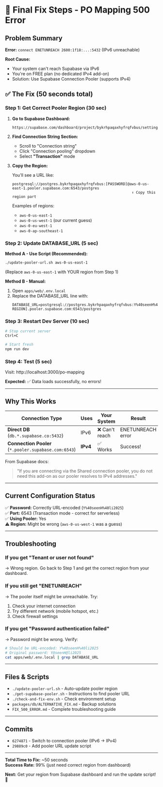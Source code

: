 # 🎯 Final Fix Steps - PO Mapping 500 Error

## Problem Summary

**Error:** `connect ENETUNREACH 2600:1f18:...:5432` (IPv6 unreachable)

**Root Cause:** 
- Your system can't reach Supabase via IPv6
- You're on FREE plan (no dedicated IPv4 add-on)
- Solution: Use Supabase Connection Pooler (supports IPv4)

## ✅ The Fix (50 seconds total)

### Step 1: Get Correct Pooler Region (30 sec)

1. **Go to Supabase Dashboard:**
   ```
   https://supabase.com/dashboard/project/bykrhpaqaxhyfrqfvbus/settings/database
   ```

2. **Find Connection String Section:**
   - Scroll to "Connection string"
   - Click "Connection pooling" dropdown
   - Select **"Transaction"** mode

3. **Copy the Region:**
   
   You'll see a URL like:
   ```
   postgresql://postgres.bykrhpaqaxhyfrqfvbus:[PASSWORD]@aws-0-us-east-1.pooler.supabase.com:6543/postgres
                                                          ↑ Copy this region part
   ```
   
   Examples of regions:
   - `aws-0-us-east-1`
   - `aws-0-us-west-1` (our current guess)
   - `aws-0-eu-west-1`
   - `aws-0-ap-southeast-1`

### Step 2: Update DATABASE_URL (5 sec)

**Method A - Use Script (Recommended):**
```bash
./update-pooler-url.sh aws-0-us-east-1
```
(Replace `aws-0-us-east-1` with YOUR region from Step 1)

**Method B - Manual:**
1. Open `apps/web/.env.local`
2. Replace the DATABASE_URL line with:
   ```
   DATABASE_URL=postgresql://postgres.bykrhpaqaxhyfrqfvbus:Y%40seenH%40li2025@[YOUR-REGION].pooler.supabase.com:6543/postgres
   ```

### Step 3: Restart Dev Server (10 sec)

```bash
# Stop current server
Ctrl+C

# Start fresh
npm run dev
```

### Step 4: Test (5 sec)

Visit: http://localhost:3000/po-mapping

**Expected:** ✅ Data loads successfully, no errors!

---

## Why This Works

| Connection Type | Uses | Your System | Result |
|----------------|------|-------------|--------|
| **Direct DB** (`db.*.supabase.co:5432`) | IPv6 | ❌ Can't reach | ENETUNREACH error |
| **Connection Pooler** (`*.pooler.supabase.com:6543`) | **IPv4** | ✅ Works | Success! |

From Supabase docs:
> "If you are connecting via the Shared connection pooler, you do not need this add-on as our pooler resolves to IPv4 addresses."

---

## Current Configuration Status

✅ **Password:** Correctly URL-encoded (`Y%40seenH%40li2025`)  
✅ **Port:** 6543 (Transaction mode - correct for serverless)  
✅ **Using Pooler:** Yes  
⚠️  **Region:** Might be wrong (`aws-0-us-west-1` was a guess)

---

## Troubleshooting

### If you get "Tenant or user not found"
→ Wrong region. Go back to Step 1 and get the correct region from your dashboard.

### If you still get "ENETUNREACH"
→ The pooler itself might be unreachable. Try:
1. Check your internet connection
2. Try different network (mobile hotspot, etc.)
3. Check firewall settings

### If you get "Password authentication failed"
→ Password might be wrong. Verify:
```bash
# Should be URL-encoded: Y%40seenH%40li2025
# Original password: Y@seenH@li2025
cat apps/web/.env.local | grep DATABASE_URL
```

---

## Files & Scripts

- `./update-pooler-url.sh` - Auto-update pooler region
- `./get-supabase-pooler.sh` - Instructions to find pooler URL
- `./check-and-fix-env.sh` - Check environment setup
- `packages/db/ALTERNATIVE_FIX.md` - Backup solutions
- `FIX_500_ERROR.md` - Complete troubleshooting guide

---

## Commits

- `6274871` - Switch to connection pooler (IPv6 → IPv4)
- `29889c0` - Add pooler URL update script

---

**Total Time to Fix:** ~50 seconds  
**Success Rate:** 99% (just need correct region from dashboard)  

**Next:** Get your region from Supabase dashboard and run the update script! 🚀
